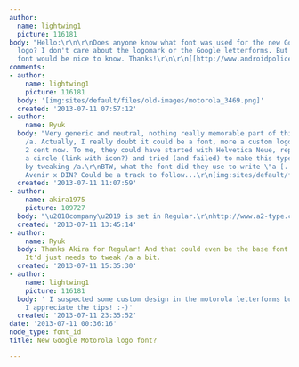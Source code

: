 ```yaml
---
author:
  name: lightwing1
  picture: 116181
body: "Hello:\r\n\r\nDoes anyone know what font was used for the new Google Motorola
  logo? I don't care about the logomark or the Google letterforms. But the sans serif
  font would be nice to know. Thanks!\r\n\r\n[[http://www.androidpolice.com/2013/06/26/motorolas-new-multi-colored-company-logo-spotted-highlights-google-ownership/]]"
comments:
- author:
    name: lightwing1
    picture: 116181
  body: '[img:sites/default/files/old-images/motorola_3469.png]'
  created: '2013-07-11 07:57:12'
- author:
    name: Ryuk
  body: "Very generic and neutral, nothing really memorable part of this questionable
    /a. Actually, I really doubt it could be a font, more a custom logo work.\r\nMy
    2 cent now. To me, they could have started with Helvetica Neue, replaced /o by
    a circle (link with icon?) and tried (and failed) to make this type memorable
    by tweaking /a.\r\nBTW, what the font did they use to write \"a [...] company\"?
    Avenir x DIN? Could be a track to follow...\r\n[img:sites/default/files/old-images/google_company_6558.jpg]"
  created: '2013-07-11 11:07:59'
- author:
    name: akira1975
    picture: 109727
  body: "\u2018company\u2019 is set in Regular.\r\nhttp://www.a2-type.co.uk/html/regular_regular.html\r\nhttp://vllg.com/A2-Type/Regular"
  created: '2013-07-11 13:45:14'
- author:
    name: Ryuk
  body: Thanks Akira for Regular! And that could even be the base font for the logo.
    It'd just needs to tweak /a a bit.
  created: '2013-07-11 15:35:30'
- author:
    name: lightwing1
    picture: 116181
  body: ' I suspected some custom design in the motorola letterforms but wasn''t sure.
    I appreciate the tips! :-)'
  created: '2013-07-11 23:35:52'
date: '2013-07-11 00:36:16'
node_type: font_id
title: New Google Motorola logo font?

---
```

